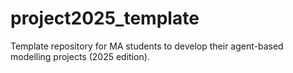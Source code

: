 # project2025_template
Template repository for MA students to develop their agent-based modelling projects (2025 edition).
